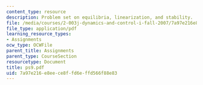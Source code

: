 ```yaml
---
content_type: resource
description: Problem set on equilibria, linearization, and stability.
file: /media/courses/2-003j-dynamics-and-control-i-fall-2007/7a97e216e8eece8ffd6effd566f88e83_ps9.pdf
file_type: application/pdf
learning_resource_types:
- Assignments
ocw_type: OCWFile
parent_title: Assignments
parent_type: CourseSection
resourcetype: Document
title: ps9.pdf
uid: 7a97e216-e8ee-ce8f-fd6e-ffd566f88e83
---
```

